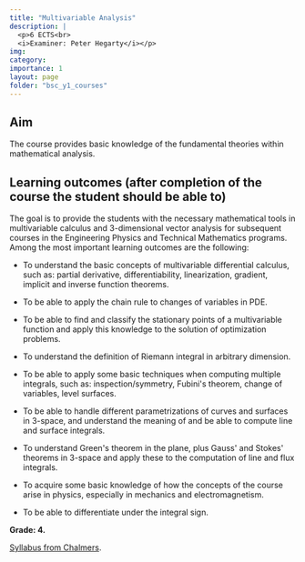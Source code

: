 ```yaml
---
title: "Multivariable Analysis"
description: |
  <p>6 ECTS<br>
  <i>Examiner: Peter Hegarty</i></p>
img:
category: 
importance: 1
layout: page
folder: "bsc_y1_courses"
---
```


## Aim

The course provides basic knowledge of the fundamental theories within mathematical analysis.

## Learning outcomes (after completion of the course the student should be able to)

The goal is to provide the students with the necessary mathematical tools in multivariable calculus and 3-dimensional vector analysis for subsequent courses in the Engineering Physics and Technical Mathematics programs. Among the most important learning outcomes are the following:

- To understand the basic concepts of multivariable differential calculus, such as: partial derivative, differentiability, linearization, gradient, implicit and inverse function theorems.

- To be able to apply the chain rule to changes of variables in PDE.

- To be able to find and classify the stationary points of a multivariable function and apply this knowledge to the solution of optimization problems.

- To understand the definition of Riemann integral in arbitrary dimension.

- To be able to apply some basic techniques when computing multiple integrals, such as: inspection/symmetry, Fubini's theorem, change of variables, level surfaces.

- To be able to handle different parametrizations of curves and surfaces in 3-space, and understand the meaning of and be able to compute line and surface integrals.

- To understand Green's theorem in the plane, plus Gauss' and Stokes' theorems in 3-space and apply these to the computation of line and flux integrals.

- To acquire some basic knowledge of how the concepts of the course arise in physics, especially in mechanics and electromagnetism.

- To be able to differentiate under the integral sign.

**Grade: 4.**

[Syllabus from Chalmers](https://www.chalmers.se/en/education/your-studies/find-course-and-programme-syllabi/course-syllabus/MVE035/?acYear=2020%2F2021).
